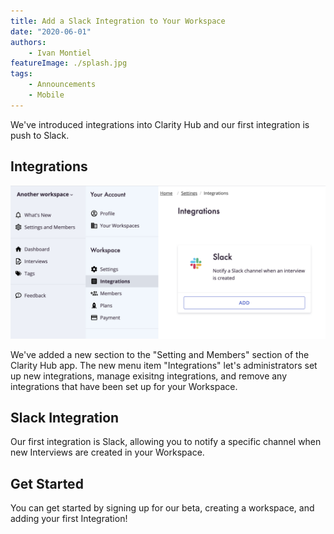 ```yaml
---
title: Add a Slack Integration to Your Workspace
date: "2020-06-01"
authors:
    - Ivan Montiel
featureImage: ./splash.jpg
tags:
    - Announcements
    - Mobile
---
```


We've introduced integrations into Clarity Hub and our first integration is push to Slack.

<!-- end -->

## Integrations

![integrations](./integrations.png)

We've added a new section to the "Setting and Members" section of the Clarity Hub app. The new menu item "Integrations" let's administrators set up new integrations, manage exisitng integrations, and remove any integrations that have been set up for your Workspace.

## Slack Integration

Our first integration is Slack, allowing you to notify a specific channel when new Interviews are created in your Workspace.

## Get Started

You can get started by signing up for our beta, creating a workspace, and adding your first Integration!

